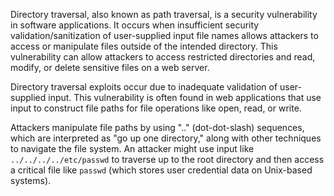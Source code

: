 Directory traversal, also known as path traversal, is a security vulnerability in software applications. It occurs when insufficient security validation/sanitization of user-supplied input file names allows attackers to access or manipulate files outside of the intended directory. This vulnerability can allow attackers to access restricted directories and read, modify, or delete sensitive files on a web server.

Directory traversal exploits occur due to inadequate validation of user-supplied input. This vulnerability is often found in web applications that use input to construct file paths for file operations like open, read, or write.

Attackers manipulate file paths by using ".." (dot-dot-slash) sequences, which are interpreted as "go up one directory," along with other techniques to navigate the file system. An attacker might use input like `../../../../etc/passwd` to traverse up to the root directory and then access a critical file like `passwd` (which stores user credential data on Unix-based systems).
